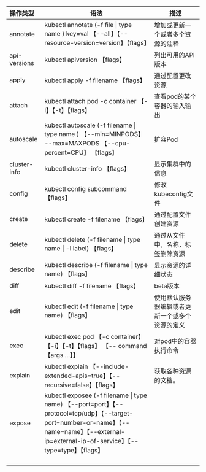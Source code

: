 | 操作类型     | 语法                                                         | 描述                                           |
| :----------- | ------------------------------------------------------------ | ---------------------------------------------- |
| annotate     | kubectl annotate (-f file \| type name ) key=val  【--all】【--resource-version=version】【flags】 | 增加或更新一个或者多个资源的注释               |
| api-versions | kubectl apiversion 【flags】                                 | 列出可用的API版本                              |
| apply        | kubectl apply -f filename 【flags】                          | 通过配置更改资源                               |
| attach       | kubectl attach pod -c container 【-i】【-t】【flags】        | 查看pod的某个容器的输入输出                    |
| autoscale    | kubectl autoscale (-f filename \| type name ) 【--min=MINPODS】 --max=MAXPODS 【--cpu-percent=CPU】 【flags】 | 扩容Pod                                        |
| cluster-info | kubectl cluster-info 【flags】                               | 显示集群中的信息                               |
| config       | kubectl config subcommand 【flags】                          | 修改kubeconfig文件                             |
| create       | kubectl create -f filename 【flags】                         | 通过配置文件创建资源                           |
| delete       | kubectl delete (-f filename \| type name \| -l label) 【flags】 | 通过从文件中，名称，标签删除资源               |
| describe     | kubectl describe (-f filename \| type name) 【flags】        | 显示资源的详细状态                             |
| diff         | kubectl diff -f filename 【flags】                           | beta版本                                       |
| edit         | kubectl edit (-f filename \| type name) 【flags】            | 使用默认服务器编辑或者更新一个或多个资源的定义 |
| exec         | kubectl exec pod 【-c container】 【-i】【-t】【flags】 【-- command 【args ...】】 | 对pod中的容器执行命令                          |
| explain      | kubectl explain 【--include-extended-apis=true】【--recursive=false】【flags】 | 获取各种资源的文档。                           |
| expose       | kubectl exposee (-f filename \| type name) 【--port=port】【--protocol=tcp/udp】【--target-port=number-or-name】【--name=name】【--external-ip=external-ip-of-service】【--type=type】【flags】 |                                                |
|              |                                                              |                                                |
|              |                                                              |                                                |
|              |                                                              |                                                |
|              |                                                              |                                                |

